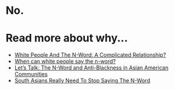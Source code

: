 <h1 class="project-name">No.</h1>

# Read more about why...
- [White People And The N-Word: A Complicated Relationship?](https://abovethelaw.com/2019/06/white-people-and-the-n-word-a-complicated-relationship/)
- [When can white people say the n-word?](https://www.bbc.com/news/entertainment-arts-44209119)
- [Let’s Talk: The N-Word and Anti-Blackness in Asian American Communities](https://kenan.ethics.duke.edu/lets-talk-the-n-word-and-anti-blackness-in-asian-american-communities/)
- [South Asians Really Need To Stop Saying The N-Word](https://www.huffingtonpost.ca/arti-patel/south-asian-racism_b_14986936.html)